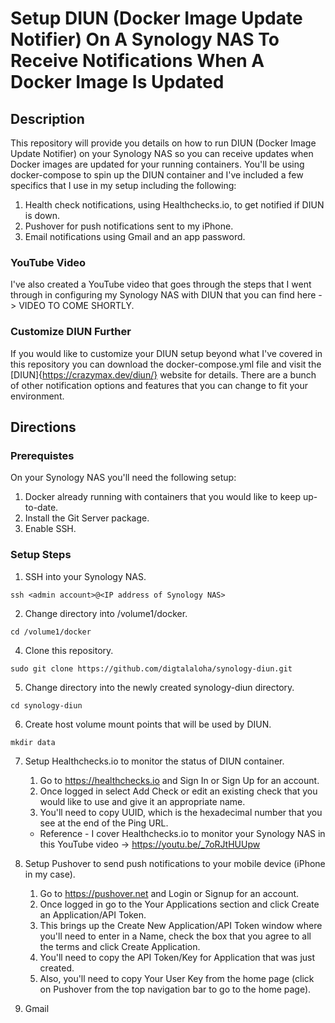 # Setup DIUN (Docker Image Update Notifier) On A Synology NAS To Receive Notifications When A Docker Image Is Updated

## Description

This repository will provide you details on how to run DIUN (Docker Image Update Notifier) on your Synology NAS so you can receive updates when Docker images are updated for your running containers.  You'll be using docker-compose to spin up the DIUN container and I've included a few specifics that I use in my setup including the following:

1. Health check notifications, using Healthchecks.io, to get notified if DIUN is down.
2. Pushover for push notifications sent to my iPhone.
3. Email notifications using Gmail and an app password.

### YouTube Video
I've also created a YouTube video that goes through the steps that I went through in configuring my Synology NAS with DIUN that you can find here -> VIDEO TO COME SHORTLY.

### Customize DIUN Further
If you would like to customize your DIUN setup beyond what I've covered in this repository you can download the docker-compose.yml file and visit the [DIUN]{https://crazymax.dev/diun/} website for details.  There are a bunch of other notification options and features that you can change to fit your environment. 

## Directions

### Prerequistes
On your Synology NAS you'll need the following setup:
1. Docker already running with containers that you would like to keep up-to-date.
2. Install the Git Server package.
3. Enable SSH.

### Setup Steps 
1. SSH into your Synology NAS.
```
ssh <admin account>@<IP address of Synology NAS>
```
2. Change directory into /volume1/docker. 
```
cd /volume1/docker
```
4. Clone this repository.
```
sudo git clone https://github.com/digtalaloha/synology-diun.git
```
5. Change directory into the newly created synology-diun directory.
```
cd synology-diun
```
6. Create host volume mount points that will be used by DIUN.
```
mkdir data
```
7. Setup Healthchecks.io to monitor the status of DIUN container.
   1. Go to https://healthchecks.io and Sign In or Sign Up for an account.
   2. Once logged in select Add Check or edit an existing check that you would like to use and give it an appropriate name.
   3. You'll need to copy UUID, which is the hexadecimal number that you see at the end of the Ping URL.

   * Reference - I cover Healthchecks.io to monitor your Synology NAS in this YouTube video -> https://youtu.be/_7oRJtHUUpw 
8. Setup Pushover to send push notifications to your mobile device (iPhone in my case).
   1. Go to https://pushover.net and Login or Signup for an account.
   2. Once logged in go to the Your Applications section and click Create an Application/API Token.
   3. This brings up the Create New Application/API Token window where you'll need to enter in a Name, check the box that you agree to all the terms and click Create Application.
   4. You'll need to copy the API Token/Key for Application that was just created.
   5. Also, you'll need to copy Your User Key from the home page (click on Pushover from the top navigation bar to go to the home page).
10. Gmail
